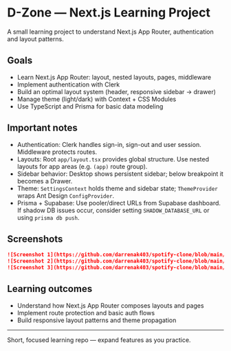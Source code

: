 # D-Zone — Next.js Learning Project

A small learning project to understand Next.js App Router, authentication and layout patterns.

## Goals

- Learn Next.js App Router: layout, nested layouts, pages, middleware
- Implement authentication with Clerk
- Build an optimal layout system (header, responsive sidebar → drawer)
- Manage theme (light/dark) with Context + CSS Modules
- Use TypeScript and Prisma for basic data modeling

## Important notes

- Authentication: Clerk handles sign-in, sign-out and user session. Middleware protects routes.
- Layouts: Root `app/layout.tsx` provides global structure. Use nested layouts for app areas (e.g. `(app)` route group).
- Sidebar behavior: Desktop shows persistent sidebar; below breakpoint it becomes a Drawer.
- Theme: `SettingsContext` holds theme and sidebar state; `ThemeProvider` wraps Ant Design `ConfigProvider`.
- Prisma + Supabase: Use pooler/direct URLs from Supabase dashboard. If shadow DB issues occur, consider setting `SHADOW_DATABASE_URL` or using `prisma db push`.

## Screenshots

```md
![Screenshot 1](https://github.com/darrenak403/spotify-clone/blob/main/screenshots/Home.png)
![Screenshot 2](https://github.com/darrenak403/spotify-clone/blob/main/screenshots/Dashboard.png)
![Screenshot 3](https://github.com/darrenak403/spotify-clone/blob/main/screenshots/Chat%20RealTime.png)
```

## Learning outcomes

- Understand how Next.js App Router composes layouts and pages
- Implement route protection and basic auth flows
- Build responsive layout patterns and theme propagation

---

Short, focused learning repo — expand features as you practice.
